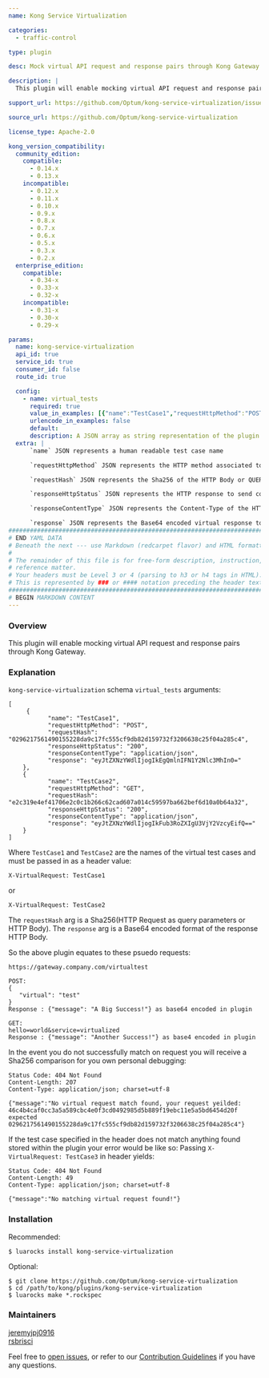 ```yaml
---
name: Kong Service Virtualization

categories:
  - traffic-control

type: plugin

desc: Mock virtual API request and response pairs through Kong Gateway

description: |
  This plugin will enable mocking virtual API request and response pairs through Kong Gateway.

support_url: https://github.com/Optum/kong-service-virtualization/issues

source_url: https://github.com/Optum/kong-service-virtualization

license_type: Apache-2.0

kong_version_compatibility:
  community_edition:
    compatible:
      - 0.14.x
      - 0.13.x
    incompatible:
      - 0.12.x
      - 0.11.x
      - 0.10.x
      - 0.9.x
      - 0.8.x
      - 0.7.x
      - 0.6.x
      - 0.5.x
      - 0.3.x
      - 0.2.x
  enterprise_edition:
    compatible:
      - 0.34-x
      - 0.33-x
      - 0.32-x
    incompatible:
      - 0.31-x
      - 0.30-x
      - 0.29-x

params:
  name: kong-service-virtualization
  api_id: true
  service_id: true
  consumer_id: false
  route_id: true

  config:
    - name: virtual_tests
      required: true
      value_in_examples: [{"name":"TestCase1","requestHttpMethod":"POST","requestHash":"0296217561490155228da9c17fc555cf9db82d159732f3206638c25f04a285c4","responseHttpStatus":"200","responseContentType":"application/json","response":"eyJtZXNzYWdlIjogIkEgQmlnIFN1Y2Nlc3MhIn0="},{"name":"TestCase2","requestHttpMethod":"GET","requestHash":"e2c319e4ef41706e2c0c1b266c62cad607a014c59597ba662bef6d10a0b64a32","responseHttpStatus":"200","responseContentType":"application/json","response":"eyJtZXNzYWdlIjogIkFub3RoZXIgU3VjY2VzcyEifQ=="}]
      urlencode_in_examples: false
      default:
      description: A JSON array as string representation of the plugin's configurable fields.
  extra: |
      `name` JSON represents a human readable test case name

      `requestHttpMethod` JSON represents the HTTP method associated to the virtual request

      `requestHash` JSON represents the Sha256 of the HTTP Body or QUERY Parameters of your request

      `responseHttpStatus` JSON represents the HTTP response to send consumers after successful virtual match

      `responseContentType` JSON represents the Content-Type of the HTTP response after successful virtual request match

      `response` JSON represents the Base64 encoded virtual response to send after successful virtual request match
###############################################################################
# END YAML DATA
# Beneath the next --- use Markdown (redcarpet flavor) and HTML formatting only.
#
# The remainder of this file is for free-form description, instruction, and
# reference matter.
# Your headers must be Level 3 or 4 (parsing to h3 or h4 tags in HTML).
# This is represented by ### or #### notation preceding the header text.
###############################################################################
# BEGIN MARKDOWN CONTENT
---
```


### Overview
This plugin will enable mocking virtual API request and response pairs through Kong Gateway.

### Explanation

`kong-service-virtualization` schema `virtual_tests` arguments:

```
[
     {
           "name": "TestCase1",           
           "requestHttpMethod": "POST",
           "requestHash": "0296217561490155228da9c17fc555cf9db82d159732f3206638c25f04a285c4",
           "responseHttpStatus": "200",
           "responseContentType": "application/json",
           "response": "eyJtZXNzYWdlIjogIkEgQmlnIFN1Y2Nlc3MhIn0="
    },
    {         
           "name": "TestCase2",           
           "requestHttpMethod": "GET",
           "requestHash": "e2c319e4ef41706e2c0c1b266c62cad607a014c59597ba662bef6d10a0b64a32",
           "responseHttpStatus": "200",
           "responseContentType": "application/json",
           "response": "eyJtZXNzYWdlIjogIkFub3RoZXIgU3VjY2VzcyEifQ=="
    }
]
```

Where `TestCase1` and `TestCase2` are the names of the virtual test cases and must be passed in as a header value:

`X-VirtualRequest: TestCase1`

or

`X-VirtualRequest: TestCase2`

The `requestHash` arg is a Sha256(HTTP Request as query parameters or HTTP Body).
The `response` arg is a Base64 encoded format of the response HTTP Body.

So the above plugin equates to these psuedo requests:

```
https://gateway.company.com/virtualtest

POST:
{
   "virtual": "test"
}
Response : {"message": "A Big Success!"} as base64 encoded in plugin

GET:
hello=world&service=virtualized
Response : {"message": "Another Success!"} as base4 encoded in plugin

```

In the event you do not successfully match on request you will receive a Sha256 comparison for you own personal debugging:

```
Status Code: 404 Not Found
Content-Length: 207
Content-Type: application/json; charset=utf-8

{"message":"No virtual request match found, your request yeilded: 46c4b4caf0cc3a5a589cbc4e0f3cd0492985d5b889f19ebc11e5a5bd6454d20f expected 0296217561490155228da9c17fc555cf9db82d159732f3206638c25f04a285c4"}
```

If the test case specified in the header does not match anything found stored within the plugin your error would be like so:
Passing `X-VirtualRequest: TestCase3` in header yields:

```
Status Code: 404 Not Found
Content-Length: 49
Content-Type: application/json; charset=utf-8

{"message":"No matching virtual request found!"}
```

### Installation
Recommended:

```
$ luarocks install kong-service-virtualization
```

Optional:

```
$ git clone https://github.com/Optum/kong-service-virtualization
$ cd /path/to/kong/plugins/kong-service-virtualization
$ luarocks make *.rockspec
```

### Maintainers
[jeremyjpj0916](https://github.com/jeremyjpj0916)  
[rsbrisci](https://github.com/rsbrisci)  

Feel free to [open issues](https://github.com/Optum/kong-service-virtualization/issues), or refer to our [Contribution Guidelines](https://github.com/Optum/kong-service-virtualization/blob/master/CONTRIBUTING.md) if you have any questions.
